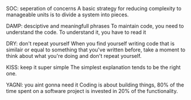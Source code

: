 SOC: seperation of concerns
    A basic strategy for reducing complexity to manageable units is to divide a system into pieces.

DAMP: desciptive and meaningfull phrases
    To maintain code, you need to understand the code. To understand it, you have to read it

DRY: don't repeat yourself
    When you find yourself writing code that is similair or equal to something that you've written before, take a moment to think about what you're doing and don't repeat yourself.

KISS: keep it super simple
    The simplest explanation tends to be the right one.

YAGNI: you aint gonna need it
    Coding is about building things, 80% of the time spent on a software project is invested in 20% of the functionality.
